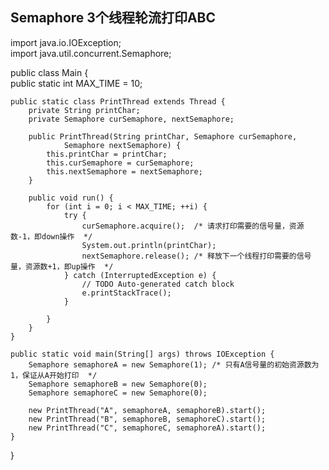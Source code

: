 ## Semaphore 3个线程轮流打印ABC

import java.io.IOException;  
import java.util.concurrent.Semaphore;  
  
public class Main {  
    public static int MAX_TIME = 10;  
  
    public static class PrintThread extends Thread {  
        private String printChar;  
        private Semaphore curSemaphore, nextSemaphore;  
  
        public PrintThread(String printChar, Semaphore curSemaphore,  
                Semaphore nextSemaphore) {  
            this.printChar = printChar;  
            this.curSemaphore = curSemaphore;  
            this.nextSemaphore = nextSemaphore;  
        }  
  
        public void run() {  
            for (int i = 0; i < MAX_TIME; ++i) {  
                try {  
                    curSemaphore.acquire();  /* 请求打印需要的信号量，资源数-1，即down操作  */  
                    System.out.println(printChar);  
                    nextSemaphore.release(); /* 释放下一个线程打印需要的信号量，资源数+1，即up操作  */  
                } catch (InterruptedException e) {  
                    // TODO Auto-generated catch block  
                    e.printStackTrace();  
                }  
  
            }  
        }  
    }  
  
    public static void main(String[] args) throws IOException {  
        Semaphore semaphoreA = new Semaphore(1); /* 只有A信号量的初始资源数为1，保证从A开始打印  */  
        Semaphore semaphoreB = new Semaphore(0);  
        Semaphore semaphoreC = new Semaphore(0);  
  
        new PrintThread("A", semaphoreA, semaphoreB).start();  
        new PrintThread("B", semaphoreB, semaphoreC).start();  
        new PrintThread("C", semaphoreC, semaphoreA).start();  
    }  
}  